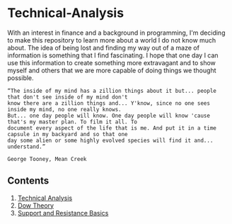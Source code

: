 # Technical-Analysis
With an interest in finance and a background in programming, I'm deciding to make this repository to learn more about a world I do not
know much about. The idea of being lost and finding my way out of a maze of information is something that I find fascinating. I hope
that one day I can use this information to create something more extravagant and to show myself and others that we are more capable
of doing things we thought possible.

```
“The inside of my mind has a zillion things about it but... people that don't see inside of my mind don't
know there are a zillion things and... Y'know, since no one sees inside my mind, no one really knows.
But... one day people will know. One day people will know 'cause that's my master plan. To film it all. To
document every aspect of the life that is me. And put it in a time capsule in my backyard and so that one
day some alien or some highly evolved species will find it and... understand.”
                                                                                George Tooney, Mean Creek
```

## Contents
1. [Technical Analysis](https://github.com/AndrewMacatangay/Technical-Analysis/tree/master/01.%20Technical%20Analysis)
2. [Dow Theory](https://github.com/AndrewMacatangay/Technical-Analysis/tree/master/02.%20Dow%20Theory)
3. [Support and Resistance Basics](https://github.com/AndrewMacatangay/Technical-Analysis/tree/master/03.%20Support%20and%20Resistance%20Basics)
